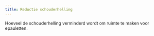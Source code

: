 ```yaml
---
title: Reductie schouderhelling
---
```


Hoeveel de schouderhelling verminderd wordt om ruimte te maken voor epauletten.




